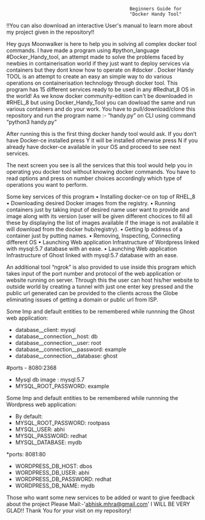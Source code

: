                                                  Beginners Guide for 
                                                 "Docker Handy Tool"

!!You can also download an interactive User's manual to learn more about my project given in the repository!!

Hey guys Moonwalker is here to help you in solving all complex docker tool commands.
I have made a program using #python_language #Docker_Handy_tool, an attempt made to solve the problems faced by newbies in containerisation world if they just want to deploy services via containers but they dont know how to operate on #docker . 
Docker Handy TOOL is an attempt to create an easy an simple way to do various operations on containerisation technology through docker tool.
This program has 15 different services ready to be used in any #Redhat_8 OS in the world! As we know docker community-edition can't be downloaded in #RHEL_8 but using Docker_Handy_Tool you can dowload the same and run various containers and do your work.
You have to pull/download/clone this repository and run the program name :- “handy.py” on CLI using command 
“python3 handy.py”

After running this is the first thing docker handy tool would ask. If you don’t have Docker-ce installed press Y it will be installed otherwise press N if you already have docker-ce available in your OS and proceed to see next services.

The next screen you see is all the services that this tool would help you in operating you docker tool without knowing docker commands. You have to read options and press on number choices accordingly which type of operations you want to perform.

Some key services of this program
•	Installing docker-ce on top of RHEL_8
•	Downloading desired Docker images from the registry.
•	Running containers just by taking input of desired name user want to provide and image along with its version (user will be given different chocices to fill all these by displaying the list of images available if the image is not available it will download from the docker hub/registry).
•	Getting Ip address of a container just by putting names.
•	Removing, Inspecting, Connecting different OS
•	Launching Web application Infrastructure of Wordpress linked with mysql:5.7 database with an ease.
•	Launching Web application Infrastructure of Ghost linked with mysql:5.7 database with an ease.

An additional tool “ngrok” is also provided to use inside this program which takes input of the port number and protocol of the web application or website running on server.
Through this the user can host his/her website to outside world by creating a tunnel with just one enter key pressed and the public url generated can be provided to the clients across the Globe eliminating issues of getting a domain or public url from ISP.

Some Imp and default entities to be remembered while runnning the Ghost web application:
* database__client: mysql
* database__connection__host: db
* database__connection__user: root
* database__connection__password: example
* database__connection__database: ghost

#ports - 8080:2368

* Mysql db image : mysql:5.7
* MYSQL_ROOT_PASSWORD: example
 
 
Some Imp and default entities to be remembered while runnning the Wordpress web application:
* By default: 
* MYSQL_ROOT_PASSWORD: rootpass
* MYSQL_USER: abhi                                                
* MYSQL_PASSWORD: redhat
* MYSQL_DATABASE: mydb

*ports: 8081:80
 
* WORDPRESS_DB_HOST: dbos 
* WORDPRESS_DB_USER: abhi
* WORDPRESS_DB_PASSWORD: redhat
* WORDPRESS_DB_NAME: mydb

  
 
Those who want some new services to be added or want to give feedback about the project Please Mail:-'abhisk.mhra@gmail.com' I WILL BE VERY GLAD!!
                                        Thank You for your visit on my repository!

